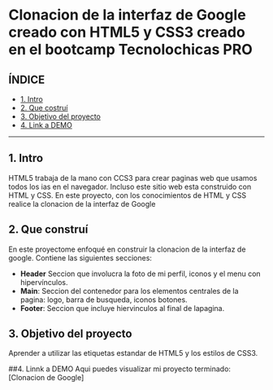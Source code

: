 # Clonacion de la interfaz de Google creado con HTML5 y CSS3 creado en el bootcamp Tecnolochicas PRO


## **ÍNDICE**

* [1. Intro](#)
* [2. Que costruí](#)
* [3. Objetivo del proyecto](#)
* [4. Link a DEMO](#)

****

## 1. Intro
HTML5 trabaja de la mano con CCS3 para crear paginas web que usamos todos los ias en el navegador. Incluso este sitio web esta construido con HTML y CSS. En este proyecto, con los conocimientos de HTML y CSS realice la clonacion de la interfaz de Google

## 2. Que construí 
En este proyectome enfoqué en construir la clonacion de la interfaz de google. Contiene las siguientes secciones: 
* **Header** Seccion que involucra la foto de mi perfil, iconos y el menu con hipervínculos.
* **Main**: Seccion del contenedor para los elementos centrales de la pagina: logo, barra de busqueda, iconos  botones.
* **Footer**: Seccion que incluye hiervinculos al final de lapagina. 

## 3. Objetivo del proyecto
Aprender a utilizar las etiquetas estandar de HTML5 y los estilos de CSS3.

##4. Linnk a DEMO
Aqui puedes visualizar mi proyecto terminado: [Clonacion de Google]
